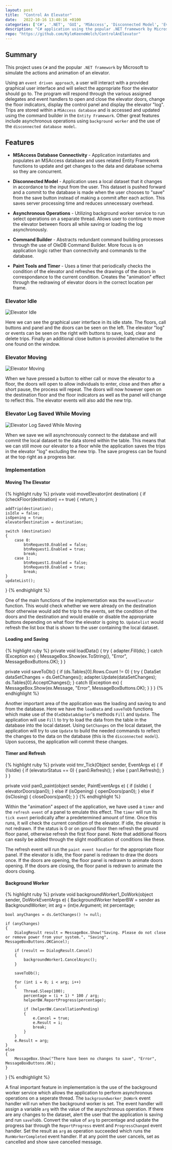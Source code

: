 ```yaml
---
layout: post
title:  "Control An Elevator"
date:   2022-10-16 13:40:16 +0100
categories: ['C#', '.NET', 'GUI', 'MSAccess', 'Disconnected Model', 'Event Driven', 'Entity Framework']
description: "C# application using the popular .NET framework by Microsoft to simulate the actions and animation of an elevator."
repo: "https://github.com/KyleKeeneWelch/ControlAnElevator"
---
```

## Summary
This project uses `C#` and the popular `.NET framework` by Microsoft to simulate the actions and animation of an elevator. 

Using an `event driven approach`, a user will interact with a provided graphical user interface and will select the appropriate floor the elevator should go to. The program will respond through the various assigned delegates and event handlers to open and close the elevator doors, change the floor indicators, display the control panel and display the elevator "log". Trips are stored within a `MSAccess database` and is accessed and updated using the command builder in the `Entity Framework`. Other great features include asynchronous operations using `background worker` and the use of the `disconnected database model`.

## Features
- **MSAccess Database Connectivity** - Application instantiates and populates an MSAccess database and uses related Entity Framework functions to update and get changes to the data and database schema so they are concurrent.

- **Disconnected Model** - Application uses a local dataset that it changes in accordance to the input from the user. This dataset is pushed forward and a commit to the database is made when the user chooses to "save" from the save button instead of making a commit after each action. This saves server processing time and reduces unnecessary overhead. 

- **Asynchronous Operations** - Utilizing background worker service to run select operations on a separate thread. Allows user to continue to move the elevator between floors all while saving or loading the log asynchronously.

- **Command Builder** - Abstracts redundant command building processes through the use of OleDB Command Builder. More focus is on application logic rather than connectivity and commands to the database.

- **Paint Tools and Timer** - Uses a timer that periodically checks the condition of the elevator and refreshes the drawings of the doors in correspondance to the current condition. Creates the "animation" effect through the redrawing of elevator doors in the correct location per frame.

### Elevator Idle
<img src="{{site.baseurl}}/assets/images/elevatorIdle.png" alt="Elevator Idle">

Here we can see the graphical user interface in its idle state. The floors, call buttons and panel and the doors can be seen on the left. The elevator "log" or events can be seen on the right with buttons to save, load, clear and delete trips. Finally an additional close button is provided alternative to the one found on the window.

### Elevator Moving

<img src="{{site.baseurl}}/assets/images/elevatorMoving.png" alt="Elevator Moving">

When we have pressed a button to either call or move the elevator to a floor, the doors will open to allow individuals to enter, close and then after a short pause, the process will repeat. The doors will now however open on the destination floor and the floor indicators as well as the panel will change to reflect this. The elevator events will also add the new trip. 

### Elevator Log Saved While Moving 

<img src="{{site.baseurl}}/assets/images/elevatorSave.png" alt="Elevator Log Saved While Moving">

When we save we will asynchronously connect to the database and will commit the local dataset to the data stored within the table. This means that we can still move our elevator to a floor while the application saves the trips in the elevator "log" excluding the new trip. The save progress can be found at the top right as a progress bar.

### Implementation

#### Moving The Elevator

{% highlight ruby %}
private void moveElevator(int destination)
{
    if (checkFloor(destination) == true)
    {
        return;
    }

    addTrip(destination);
    isIdle = false;
    isOpening = true;
    elevatorDestination = destination;

    switch (destination)
    {
        case 0:
            btnRequest0.Enabled = false;
            btnRequest1.Enabled = true;
            break;
        case 1:
            btnRequest1.Enabled = false;
            btnRequest0.Enabled = true;
            break;
    }
    updateList();
}
{% endhighlight %}

One of the main functions of the implementation was the `moveElevator` function. This would check whether we were already on the destination floor otherwise would add the trip to the events, set the condition of the doors and the destination and would enable or disable the appropriate buttons depending on what floor the elevator is going to. `Updatelist` would refresh the list box that is shown to the user containing the local dataset.

#### Loading and Saving

{% highlight ruby %}
private void loadData()
{
    try
    {
        adapter.Fill(ds);
    }
    catch (Exception ex)
    {
        MessageBox.Show(ex.ToString(), "Error", MessageBoxButtons.OK);
    }
}

private void saveToDb()
    {
        if (ds.Tables[0].Rows.Count != 0)
        {
            try
            {
                DataSet dataSetChanges = ds.GetChanges();
                adapter.Update(dataSetChanges);
                ds.Tables[0].AcceptChanges();
            }
            catch (Exception ex)
            {
                MessageBox.Show(ex.Message, "Error", MessageBoxButtons.OK);
            }
        }
    }
{% endhighlight %}

Another important area of the application was the loading and saving to and from the database. Here we have the `loadData` and `saveToDb` functions which make use of the `OleDbDataAdapter`'s methods `Fill` and `Update`. The application will use `Fill` to try to load the data from the table in the database into the local dataset. Using `GetChanges` on the local dataset, the application will try to use `Update` to build the needed commands to reflect the changes to the data on the database (this is the `disconnected model`). Upon success, the application will commit these changes.

#### Timer and Refresh

{% highlight ruby %}
private void tmr_Tick(Object sender, EventArgs e)
{
    if (!isIdle)
    {
        if (elevatorStatus == 0)
        {
            pan0.Refresh();
        }
        else
        {
            pan1.Refresh();
        }
    }
}

private void pan0_paint(object sender, PaintEventArgs e)
{
    if (isIdle)
    {
        elevatorDoors(pan0);
    }
    else if (isOpening)
    {
        openDoors(pan0);
    }
    else if (isClosing)
    {
        closeDoors(pan0);
    }
}
{% endhighlight %}

Within the "animation" aspect of the application, we have used a `timer` and the `refresh event` of a panel to emulate this effect. The `timer` will run its `tick event` periodically after a predetermined amount of time. Once this runs, it will check the current condition of the elevator. If idle, the elevator is not redrawn. If the status is 0 or on ground floor then refresh the ground floor panel, otherwise refresh the first floor panel. Note that additional floors can easily be added through the slight modification of conditions like these. 

The refresh event will run the `paint event handler` for the appropriate floor panel. If the elevator is idle, the floor panel is redrawn to draw the doors once. If the doors are opening, the floor panel is redrawn to animate doors opening. If the doors are closing, the floor panel is redrawn to animate the doors closing.

#### Background Worker

{% highlight ruby %}
private void backgroundWorker1_DoWork(object sender, DoWorkEventArgs e)
{
    BackgroundWorker helperBW = sender as BackgroundWorker;
    int arg = (int)e.Argument;
    int percentage;
        
    bool anyChanges = ds.GetChanges() != null;

    if (anyChanges)
    {
        DialogResult result = MessageBox.Show("Saving. Please do not close or remove power from your system.", "Saving", MessageBoxButtons.OKCancel);

        if (result == DialogResult.Cancel)
        {
            backgroundWorker1.CancelAsync();
        }

        saveToDb();

        for (int i = 0; i < arg; i++)
        {
            Thread.Sleep(100);
            percentage = (i + 1) * 100 / arg;
            helperBW.ReportProgress(percentage);

            if (helperBW.CancellationPending)
            {
                e.Cancel = true;
                e.Result = i;
                break;
            }
        }
        e.Result = arg;
    }
    else
    {
        MessageBox.Show("There have been no changes to save", "Error", MessageBoxButtons.OK);
    }
}
{% endhighlight %}

A final important feature in implementation is the use of the background worker service which allows the application to perform asynchronous operations on a seperate thread. The `backgroundworker_DoWork` event handler will run when the background worker is set. The event handler will assign a variable `arg` with the value of the asynchronous operation. If there are any changes to the dataset, alert the user that the application is saving and run `saveToDb`. Convert the value of `arg` to percentage and update the progress bar through the `ReportProgress` event and `ProgressChanged` event handler. Set the result as `arg` as operation succeeded which runs the `RunWorkerCompleted` event handler. If at any point the user cancels, set as cancelled and show save cancelled message.